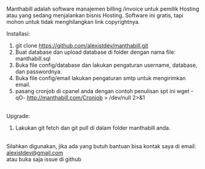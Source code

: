 Manthabill adalah software manajemen billing /invoice untuk pemilik Hosting atau yang sedang menjalankan bisnis Hosting. Software ini gratis, tapi mohon untuk tidak menghilangkan link copyrightnya.

Installasi:</br>
1. git clone https://github.com/alexistdev/manthabill.git</br>
2. Buat database dan upload database di folder dengan nama file: manthabill.sql</br>
3. Buka file config/database dan lakukan pengaturan username, database, dan passwordnya.</br>
4. Buka file config/email lakukan pengaturan smtp untuk mengirimkan email.</br>
5. pasang cronjob di cpanel anda dengan contoh penulisan spt ini wget -qO- http://manthabill.com/Cronjob > /dev/null 2>&1
</br></br>

Upgrade:</br>
1. Lakukan git fetch dan git pull di dalam folder manthabill anda.<br><br>

Silahkan digunakan, jika ada yang butuh bantuan bisa kontak saya di email: alexistdev@gmail.com</br>
atau buka saja issue di github
